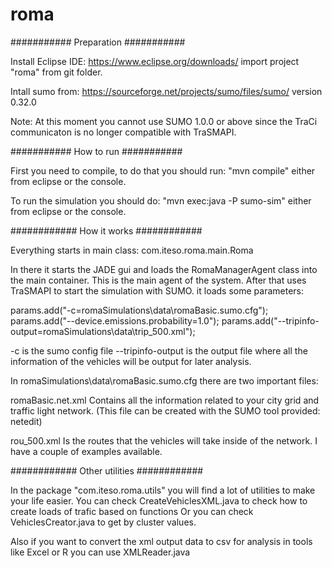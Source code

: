 # roma

###########
Preparation
###########

Install Eclipse IDE:
https://www.eclipse.org/downloads/
import project "roma" from git folder.

Intall sumo from:
https://sourceforge.net/projects/sumo/files/sumo/
version 0.32.0

Note: At this moment you cannot use SUMO 1.0.0 or above since the TraCi communicaton is no longer compatible with TraSMAPI.

###########
How to run
###########

First you need to compile, to do that you should run: "mvn compile" either from eclipse or the console.

To run the simulation you should do: "mvn exec:java -P sumo-sim" either from eclipse or the console.

############
How it works
############

Everything starts in main class:
com.iteso.roma.main.Roma

In there it starts the JADE gui and loads the RomaManagerAgent class into the main container. This is the main agent of the system.
After that uses TraSMAPI to start the simulation with SUMO. it loads some parameters:

params.add("-c=romaSimulations\\data\\romaBasic.sumo.cfg");
params.add("--device.emissions.probability=1.0");
params.add("--tripinfo-output=romaSimulations\\data\\trip_500.xml");

-c is the sumo config file
--tripinfo-output is the output file where all the information of the vehicles will be output for later analysis.

In romaSimulations\data\romaBasic.sumo.cfg there are two important files:

romaBasic.net.xml
Contains all the information related to your city grid and traffic light network.
(This file can be created with the SUMO tool provided: netedit)

rou_500.xml
Is the routes that the vehicles will take inside of the network. I have a couple of examples available.

############
Other utilities
############

In the package "com.iteso.roma.utils" you will find a lot of utilities to make your life easier.
You can check CreateVehiclesXML.java to check how to create loads of trafic based on functions
Or you can check VehiclesCreator.java to get by cluster values.

Also if you want to convert the xml output data to csv for analysis in tools like Excel or R you can use XMLReader.java


